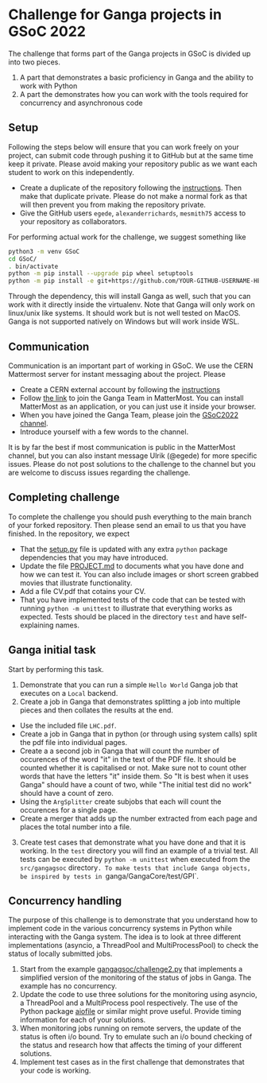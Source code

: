 # Challenge for Ganga projects in GSoC 2022

The challenge that forms part of the Ganga projects in GSoC is divided up into two pieces.

1) A part that demonstrates a basic proficiency in Ganga and the ability to work with Python
2) A part the demonstrates how you can work with the tools required for concurrency and asynchronous code

## Setup
Following the steps below will ensure that you can work freely on your project, can submit code through pushing it to GitHub but at the same time keep it private. Please avoid making your repository public as we want each student to work on this independently.

- Create a duplicate of the repository following the [instructions](https://help.github.com/en/github/creating-cloning-and-archiving-repositories/duplicating-a-repository). Then make that duplicate private. Please do not make a normal fork as that will then prevent you from making the repository private.
- Give the GitHub users `egede`, `alexanderrichards`, `mesmith75` access to your repository as collaborators.

For performing actual work for the challenge, we suggest something like

```bash
python3 -m venv GSoC
cd GSoC/
. bin/activate
python -m pip install --upgrade pip wheel setuptools
python -m pip install -e git+https://github.com/YOUR-GITHUB-USERNAME-HERE/GangaGSoC2022#egg=gangagsoc
```

Through the dependency, this will install Ganga as well, such that you can work with it directly inside the virtualenv. Note that Ganga will only work on linux/unix like systems. It should work but is not well tested on MacOS. Ganga is not supported natively on Windows but will work inside WSL.

## Communication

Communication is an important part of working in GSoC. We use the CERN Mattermost server for instant messaging about the project. Please
- Create a CERN external account by following the [instructions](https://account.cern.ch/account/externals/)
- Follow [the link](https://mattermost.web.cern.ch/signup_user_complete/?id=6t4p1zptyp8pdn6ptore9ex9hw) to
  join the Ganga Team in MatterMost. You can install MatterMost as an application, or you can just use it inside your browser.
- When you have joined the Ganga Team, please join the [GSoC2022 channel](https://mattermost.web.cern.ch/ganga/channels/gsoc2022).
- Introduce yourself with a few words to the channel.

It is by far the best if most communication is public in the MatterMost channel, but you can also instant message Ulrik (@egede) for more specific issues. Please do not post solutions to the challenge to the channel but you are welcome to discuss issues regarding the challenge.

## Completing challenge

To complete the challenge you should push everything to the main branch of your forked repository. Then please send an email to us that you have finished. In the repository, we expect
- That the [setup.py](setup.py) file is updated with any extra `python` package dependencies that you may have introduced.
- Update the file [PROJECT.md](PROJECT.md) to documents what you have done and how we can test it. You can also include images or short screen grabbed movies that illustrate functionality.
- Add a file CV.pdf that cotains your CV.
- That you have implemented tests of the code that can be tested with running `python -m unittest` to illustrate that everything works as expected. Tests should be placed in the directory `test` and have self-explaining names.

## Ganga initial task

Start by performing this task.

1) Demonstrate that you can run a simple `Hello World` Ganga job that executes on a `Local` backend.
2) Create a job in Ganga that demonstrates splitting a job into multiple pieces and then collates the results at the end.
  - Use the included file `LHC.pdf`.
  - Create a job in Ganga that in python (or through using system calls) split the pdf file into individual pages. 
  - Create a a second job in Ganga that will count the number of occurences of the word "it" in the text of the PDF file. It should be counted whether it is capitalised or not. Make sure not to count other words that have the letters "it" inside them. So "It is best when it uses Ganga" should have a count of two, while "The initial test did no work" should have a count of zero.
  - Using the `ArgSplitter` create subjobs that each will count the occurences for a single page.
  - Create a merger that adds up the number extracted from each page and places the total number into a file.
 3) Create test cases that demonstrate what you have done and that it is working. In the `test` directory you will find an example of a trivial test. All tests can be executed by `python -m unittest` when executed from the `src/gangagsoc` directory`. To make tests that include Ganga objects, be inspired by tests in `ganga/GangaCore/test/GPI`.

## Concurrency handling

The purpose of this challenge is to demonstrate that you understand how to implement code in the various concurrency systems in Python while interacting with the Ganga system. The idea is to look at three different implementations (asyncio, a ThreadPool and MultiProcessPool) to check the status of locally submitted jobs.

1) Start from the example [gangagsoc/challenge2.py](gangagsoc/challenge2.py) that implements a simplified version of the monitoring of the status of jobs in Ganga. The example has no concurrency.
2) Update the code to use three solutions for the monitoring using asyncio, a ThreadPool and a MultiProcess pool respectively. The use of the Python package [aiofile](https://pypi.org/project/aiofile/) or similar might prove useful. Provide timing information for each of your solutions.
3) When monitoring jobs running on remote servers, the update of the status is often i/o bound. Try to emulate such an i/o bound checking of the status and research how that affects the timing of your different solutions.
4) Implement test cases as in the first challenge that demonstrates that your code is working.
